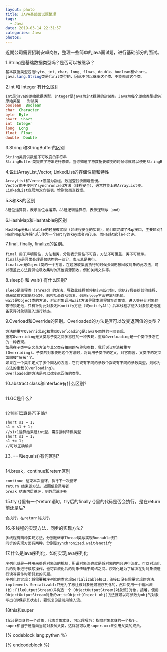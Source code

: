 ```yaml
---
layout: photo
title: JAVA基础面试题整理
tags:
  - Java
date: 2019-03-14 22:31:57
categories: Java
photos:
---
```

近期公司需要招聘安卓岗位，整理一些简单的java面试题，进行基础部分的面试。
<!--more-->
1.String是基础数据类型吗？是否可以被继承？
```java
基本数据类型包括byte、int、char、long、float、double、boolean和short。
java.lang.String类是final类型的，因此不可以继承这个类、不能修改这个类。
```
2.int 和 Integer 有什么区别
```java
Int是java的原始数据类型，Integer是java为int提供的封装类。Java为每个原始类型提供了封装类。
原始类型   封装类
boolean  Boolean
char  Character
byte  Byte
short  Short
int  Integer
long  Long
float  Float
double  Double
```
3.String 和StringBuffer的区别
```java
String类提供数值不可改变的字符串
StringBuffer类提供字符串进行修改。当你知道字符数据要改变的时候你就可以使用StringBuffer。典型地，你可以使用 StringBuffers来动态构造字符数据。
```
4.说出ArrayList,Vector, LinkedList的存储性能和特性
```java
ArrayList和Vector底层为数组，数据查找快而增删慢。
Vector由于使用了synchronized方法（线程安全），通常性能上较ArrayList差。
LinkedList底层为双向链表，增删快而查找慢。
```
5.&和&&的区别
```java
&是位运算符，表示按位与运算，&&是逻辑运算符，表示逻辑与（and）
```
6.HashMap和Hashtable的区别
```java
HashMap是Hashtable的轻量级实现（非线程安全的实现），他们都完成了Map接口，主要区别在于HashMap允许空（null）键值（key）,由于非线程安全，效率上可能高于Hashtable。
HashMap允许将null作为一个entry的key或者value，而Hashtable不允许。
```
7.final, finally, finalize的区别。
```
final 用于声明属性，方法和类，分别表示属性不可变，方法不可覆盖，类不可继承。
finally是异常处理语句结构的一部分，表示总是执行。
finalize是Object类的一个方法，在垃圾收集器执行的时候会调用被回收对象的此方法，可以覆盖此方法提供垃圾收集时的其他资源回收，例如关闭文件等。
```
8.sleep() 和 wait() 有什么区别? 
```
sleep是线程类（Thread）的方法，导致此线程暂停执行指定时间，给执行机会给其他线程，但是监控状态依然保持，到时后会自动恢复。调用sleep不会释放对象锁。
wait是Object类的方法，对此对象调用wait方法导致本线程放弃对象锁，进入等待此对象的等待锁定池，只有针对此对象发出notify方法（或notifyAll）后本线程才进入对象锁定池准备获得对象锁进入运行状态。
```
9.Overload和Override的区别。Overloaded的方法是否可以改变返回值的类型？
```
方法的重写Overriding和重载Overloading是Java多态性的不同表现。
重写Overriding是父类与子类之间多态性的一种表现，重载Overloading是一个类中多态性的一种表现。
如果在子类中定义某方法与其父类有相同的名称和参数，我们说该方法被重写 (Overriding)。子类的对象使用这个方法时，将调用子类中的定义，对它而言，父类中的定义如同被"屏蔽"了。
如果在一个类中定义了多个同名的方法，它们或有不同的参数个数或有不同的参数类型，则称为方法的重载(Overloading)。
Overloaded的方法是可以改变返回值的类型。
```
10.abstract class和interface有什么区别?
```

```
11.GC是什么? 
```

```
12判断运算是否正确? 
```
short s1 = 1; 
s1 = s1 + 1; 
//s1+1运算结果是int型，需要强制转换类型
short s1 = 1; 
s1 += 1;
//可以正确编译
```
13. ==和equals()有何区别?
```

```
14.break，continue和return区别
```
continue 结束本次循环，执行下一次循环
return 结束该方法，返回值给调用者
break 结束内层循环，到外层循环去
```
15.try {}里有一个return语句，try后的finally {}里的代码是否会执行，是在return前还是后?
```
会执行，在return前执行。
```
16.多线程的实现方法，同步的实现方法?
```
多线程有两种实现方法，分别是继承Thread类与实现Runnable接口 
同步的实现方面有两种，分别是synchronized,wait与notify
```
17.什么是java序列化，如何实现java序列化
```
序列化就是一种用来处理对象流的机制，所谓对象流也就是将对象的内容进行流化。可以对流化后的对象进行读写操作，也可将流化后的对象传输于网络之间。序列化是为了解决在对对象流进行读写操作时所引发的问题。
序列化的实现：将需要被序列化的类实现Serializable接口，该接口没有需要实现的方法，implements Serializable只是为了标注该对象是可被序列化的，然后使用一个输出流(如：FileOutputStream)来构造一个 ObjectOutputStream(对象流)对象，接着，使用ObjectOutputStream对象的writeObject(Object obj)方法就可以将参数为obj的对象写出(即保存其状态)，要恢复的话则用输入流。
```
18this和super
```
this是自身的一个对象，代表对象本身，可以理解为：指向对象本身的一个指针。
super相当于是指向当前对象的父类，这样就可以用super.xxx来引用父类的成员。
```
{% codeblock lang:python %}

{% endcodeblock %}